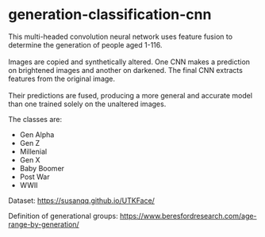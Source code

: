# generation-classification-cnn

This multi-headed convolution neural network uses feature fusion to determine the generation of people aged 1-116. 
</br>
</br>
Images are copied and synthetically altered. One CNN makes a prediction on brightened images and another on darkened. The final CNN extracts features from the original image. 
</br>
</br>
Their predictions are fused, producing a more general and accurate model than one trained solely on the unaltered images.

The classes are:

- Gen Alpha
- Gen Z
- Millenial
- Gen X
- Baby Boomer
- Post War
- WWII

Dataset:
https://susanqq.github.io/UTKFace/

Definition of generational groups:
https://www.beresfordresearch.com/age-range-by-generation/
